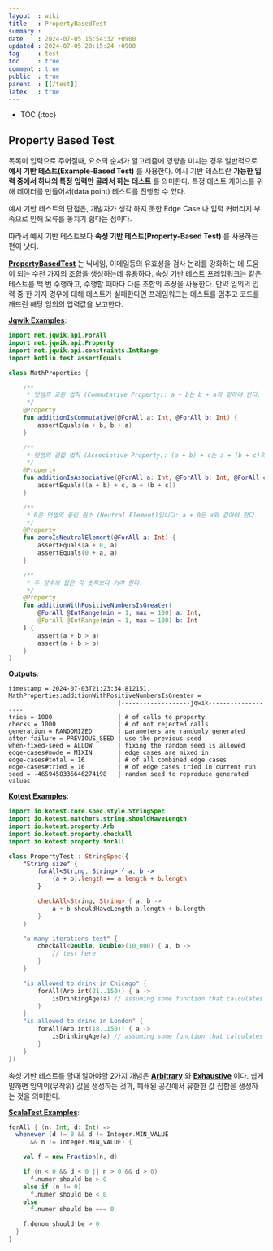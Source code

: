 ```yaml
---
layout  : wiki
title   : PropertyBasedTest
summary : 
date    : 2024-07-05 15:54:32 +0900
updated : 2024-07-05 20:15:24 +0900
tag     : test
toc     : true
comment : true
public  : true
parent  : [[/test]]
latex   : true
---
```

* TOC
{:toc}

## Property Based Test

목록이 입력으로 주어질때, 요소의 순서가 알고리즘에 영향을 미치는 경우 일반적으로 __예시 기반 테스트(Example-Based Test)__ 를 사용한다.
예시 기반 테스트란 __가능한 입력 중에서 하나의 특정 입력만 골라서 하는 테스트__ 를 의미한다. 특정 테스트 케이스를 위해 데이터를 만들어서(data point) 테스트를 진행할 수 있다.

예시 기반 테스트의 단점은, 개발자가 생각 하지 못한 Edge Case 나 입력 커버리지 부족으로 인해 오류를 놓치기 쉽다는 점이다.

따라서 예시 기반 테스트보다 __속성 기반 테스트(Property-Based Test)__ 를 사용하는 편이 낫다.

__[PropertyBasedTest](https://kotest.io/docs/proptest/property-based-testing.html)__ 는 닉네임, 이메일등의 유효성을 검사 논리를 강화하는 데 도움이 되는 수천 가지의 조합을 생성하는데 유용하다.
속성 기반 테스트 프레임워크는 같은 테스트를 백 번 수행하고, 수행할 때마다 다른 조합의 추정을 사용한다. 만약 임의의 입력 중 한 가지 경우에 대해 테스트가 실패한다면 프레임워크는 테스트를 멈추고 코드를 깨뜨린 해당 임의의 입력값을 보고한다.

__[Jqwik Examples](https://www.baeldung.com/java-jqwik-property-based-testing)__:

```kotlin
import net.jqwik.api.ForAll
import net.jqwik.api.Property
import net.jqwik.api.constraints.IntRange
import kotlin.test.assertEquals

class MathProperties {

    /**
     * 덧셈의 교환 법칙 (Commutative Property): a + b는 b + a와 같아야 한다.
     */
    @Property
    fun additionIsCommutative(@ForAll a: Int, @ForAll b: Int) {
        assertEquals(a + b, b + a)
    }

    /**
     * 덧셈의 결합 법칙 (Associative Property): (a + b) + c는 a + (b + c)와 같아야 한다.
     */
    @Property
    fun additionIsAssociative(@ForAll a: Int, @ForAll b: Int, @ForAll c: Int) {
        assertEquals((a + b) + c, a + (b + c))
    }

    /**
     * 0은 덧셈의 중립 원소 (Neutral Element)입니다: a + 0은 a와 같아야 한다.
     */
    @Property
    fun zeroIsNeutralElement(@ForAll a: Int) {
        assertEquals(a + 0, a)
        assertEquals(0 + a, a)
    }

    /**
     * 두 양수의 합은 각 숫자보다 커야 한다.
     */
    @Property
    fun additionWithPositiveNumbersIsGreater(
        @ForAll @IntRange(min = 1, max = 100) a: Int,
        @ForAll @IntRange(min = 1, max = 100) b: Int
    ) {
        assert(a + b > a)
        assert(a + b > b)
    }
}
```

__Outputs__:

```
timestamp = 2024-07-03T21:23:34.812151, MathProperties:additionWithPositiveNumbersIsGreater = 
                              |-------------------jqwik-------------------
tries = 1000                  | # of calls to property
checks = 1000                 | # of not rejected calls
generation = RANDOMIZED       | parameters are randomly generated
after-failure = PREVIOUS_SEED | use the previous seed
when-fixed-seed = ALLOW       | fixing the random seed is allowed
edge-cases#mode = MIXIN       | edge cases are mixed in
edge-cases#total = 16         | # of all combined edge cases
edge-cases#tried = 16         | # of edge cases tried in current run
seed = -4659458336646274198   | random seed to reproduce generated values
```

__[Kotest Examples](https://kotest.io/docs/proptest/property-based-testing.html)__:

```kotlin
import io.kotest.core.spec.style.StringSpec
import io.kotest.matchers.string.shouldHaveLength
import io.kotest.property.Arb
import io.kotest.property.checkAll
import io.kotest.property.forAll

class PropertyTest : StringSpec({
    "String size" {
        forAll<String, String> { a, b ->
            (a + b).length == a.length + b.length
        }

        checkAll<String, String> { a, b ->
            a + b shouldHaveLength a.length + b.length
        }
    }

    "a many iterations test" {
        checkAll<Double, Double>(10_000) { a, b ->
            // test here
        }
    }

    "is allowed to drink in Chicago" {
        forAll(Arb.int(21..150)) { a ->
            isDrinkingAge(a) // assuming some function that calculates if we're old enough to drink
        }
    }
    "is allowed to drink in London" {
        forAll(Arb.int(18..150)) { a ->
            isDrinkingAge(a) // assuming some function that calculates if we're old enough to drink
        }
    }
})
```

속성 기반 테스트를 할때 알아야할 2가지 개념은 __[Arbitrary](https://kotest.io/docs/proptest/property-test-generators.html#arbitrary)__ 와 __[Exhaustive](https://kotest.io/docs/proptest/property-test-generators.html#exhaustive)__ 이다. 쉽게 말하면 임의의(무작위) 값을 생성하는 것과, 폐쇄된 공간에서 유한한 값 집합을 생성하는 것을 의미한다.

__[ScalaTest Examples](https://www.scalatest.org/user_guide/property_based_testing)__:

```scala
forAll { (n: Int, d: Int) =>
  whenever (d != 0 && d != Integer.MIN_VALUE
      && n != Integer.MIN_VALUE) {

    val f = new Fraction(n, d)

    if (n < 0 && d < 0 || n > 0 && d > 0)
      f.numer should be > 0
    else if (n != 0)
      f.numer should be < 0
    else
      f.numer should be === 0

    f.denom should be > 0
  }
}
```